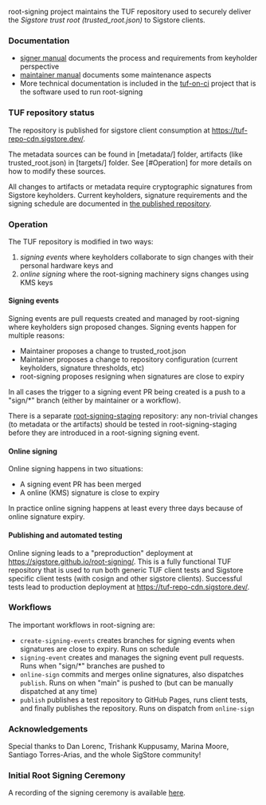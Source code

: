 root-signing project maintains the TUF repository used to securely deliver the
_Sigstore trust root (trusted_root.json)_ to Sigstore clients.

### Documentation

* [signer manual](playbooks/tuf-on-ci/SIGNER.md) documents the process and requirements from
  keyholder perspective
* [maintainer manual](playbooks/tuf-on-ci/MAINTAINER.md) documents some maintenance aspects
* More technical documentation is included in the [tuf-on-ci](https://github.com/theupdateframework/tuf-on-ci/)
  project that is the software used to run root-signing

### TUF repository status

The repository is published for sigstore client consumption at https://tuf-repo-cdn.sigstore.dev/.

The metadata sources can be found in [metadata/] folder, artifacts (like trusted_root.json) in [targets/] folder.
See [#Operation] for more details on how to modify these sources.

All changes to artifacts or metadata require cryptographic signatures from Sigstore keyholders. Current
keyholders, signature requirements and the signing schedule are documented in 
[the published repository](https://tuf-repo-cdn.sigstore.dev/).

### Operation

The TUF repository is modified in two ways:
1. _signing events_ where keyholders collaborate to sign changes with their personal hardware keys and
2. _online signing_ where the root-signing machinery signs changes using KMS keys

#### Signing events

Signing events are pull requests created and managed by root-signing where keyholders sign proposed changes.
Signing events happen for multiple reasons:
* Maintainer proposes a change to trusted_root.json
* Maintainer proposes a change to repository configuration (current keyholders, signature thresholds, etc)
* root-signing proposes resigning when signatures are close to expiry

In all cases the trigger to a signing event PR being created is a push to a "sign/*" branch (either by
maintainer or a workflow).

There is a separate [root-signing-staging](https://github.com/sigstore/root-signing-staging) repository:
any non-trivial changes (to metadata or the artifacts) should be tested in root-signing-staging before
they are introduced in a root-signing signing event.

#### Online signing

Online signing happens in two situations:
* A signing event PR has been merged
* A online (KMS) signature is close to expiry

In practice online signing happens at least every three days because of online signature expiry.

#### Publishing and automated testing

Online signing leads to a "preproduction" deployment at https://sigstore.github.io/root-signing/.
This is a fully functional TUF repository that is used to run both generic TUF client tests and
Sigstore specific client tests (with cosign and other sigstore clients). Successful tests lead to
production deployment at https://tuf-repo-cdn.sigstore.dev/.

### Workflows

The important workflows in root-signing are:
* `create-signing-events` creates branches for signing events when signatures are close to expiry.
  Runs on schedule
* `signing-event` creates and manages the signing event pull requests. Runs when "sign/*" branches
  are pushed to
* `online-sign` commits and merges online signatures, also dispatches `publish`. Runs on when
  "main" is pushed to (but can be manually dispatched at any time)
* `publish` publishes a test repository to GitHub Pages, runs client tests, and finally publishes
  the repository. Runs on dispatch from `online-sign`

### Acknowledgements
Special thanks to Dan Lorenc, Trishank Kuppusamy, Marina Moore, Santiago Torres-Arias, and the whole SigStore community!

### Initial Root Signing Ceremony
A recording of the signing ceremony is available [here](https://www.youtube.com/watch?v=GEuFsc8Zm9U).
